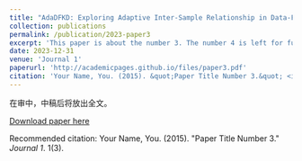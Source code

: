 ```yaml
---
title: "AdaDFKD: Exploring Adaptive Inter-Sample Relationship in Data-Free Knowledge Distillation."
collection: publications
permalink: /publication/2023-paper3
excerpt: 'This paper is about the number 3. The number 4 is left for future work.'
date: 2023-12-31
venue: 'Journal 1'
paperurl: 'http://academicpages.github.io/files/paper3.pdf'
citation: 'Your Name, You. (2015). &quot;Paper Title Number 3.&quot; <i>Journal 1</i>. 1(3).'
---
```

在审中，中稿后将放出全文。

[Download paper here](http://academicpages.github.io/files/paper3.pdf)

Recommended citation: Your Name, You. (2015). "Paper Title Number 3." <i>Journal 1</i>. 1(3).